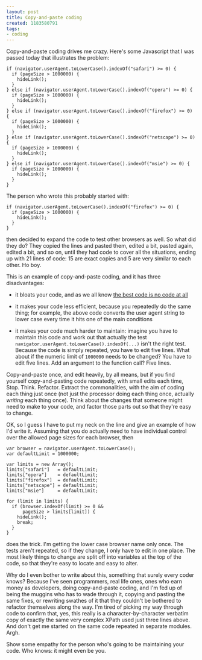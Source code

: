 ```yaml
---
layout: post
title: Copy-and-paste coding
created: 1183580791
tags:
- coding
---
```

Copy-and-paste coding drives me crazy. Here's some Javascript that I was passed today that illustrates the problem:

    if (navigator.userAgent.toLowerCase().indexOf("safari") >= 0) {
      if (pageSize > 1000000) {
        hideLink();
      }
    } else if (navigator.userAgent.toLowerCase().indexOf("opera") >= 0) {
      if (pageSize > 1000000) {
        hideLink();
      }
    } else if (navigator.userAgent.toLowerCase().indexOf("firefox") >= 0) {
      if (pageSize > 1000000) {
        hideLink();
      }
    } else if (navigator.userAgent.toLowerCase().indexOf("netscape") >= 0) {
      if (pageSize > 1000000) {
        hideLink();
      }
    } else if (navigator.userAgent.toLowerCase().indexOf("msie") >= 0) {
      if (pageSize > 1000000) {
        hideLink();
      }
    } 

The person who wrote this probably started with:

    if (navigator.userAgent.toLowerCase().indexOf("firefox") >= 0) {
      if (pageSize > 1000000) {
        hideLink();
      }
    }

then decided to expand the code to test other browsers as well. So what did they do? They copied the lines and pasted them, edited a bit, pasted again, edited a bit, and so on, until they had code to cover all the situations, ending up with 21 lines of code: 15 are exact copies and 5 are very similar to each other. Ho boy.

This is an example of copy-and-paste coding, and it has three disadvantages:

  * it bloats your code, and as we all know [the best code is no code at all][1]

  * it makes your code less efficient, because you repeatedly do the same thing; for example, the above code converts the user agent string to lower case every time it hits one of the main conditions

  * it makes your code much harder to maintain: imagine you have to maintain this code and work out that actually the test `navigator.userAgent.toLowerCase().indexOf(...)` isn't the right test. Because the code is simply repeated, you have to edit five lines. What about if the numeric limit of `1000000` needs to be changed? You have to edit five lines. Add an argument to the function call? Five lines.

[1]: http://www.codinghorror.com/blog/archives/000878.html "Coding Horror: The Best Code is No Code At All"

Copy-and-paste once, and edit heavily, by all means, but if you find yourself copy-and-pasting code repeatedly, with small edits each time, Stop. Think. Refactor. Extract the commonalities, with the aim of coding each thing just once (not just the processor doing each thing once, actually *writing* each thing once). Think about the changes that someone might need to make to your code, and factor those parts out so that they're easy to change.

OK, so I guess I have to put my neck on the line and give an example of how I'd write it. Assuming that you do actually need to have individual control over the allowed page sizes for each browser, then

    var browser = navigator.userAgent.toLowerCase();
    var defaultLimit = 1000000;

    var limits = new Array();
    limits["safari"]   = defaultLimit;
    limits["opera"]    = defaultLimit;
    limits["firefox"]  = defaultLimit;
    limits["netscape"] = defaultLimit;
    limits["msie"]     = defaultLimit;

    for (limit in limits) {
      if (browser.indexOf(limit) >= 0 &&
          pageSize > limits[limit]) {
        hideLink();
        break;
      }
    }

does the trick. I'm getting the lower case browser name only once. The tests aren't repeated, so if they change, I only have to edit in one place. The most likely things to change are split off into variables at the top of the code, so that they're easy to locate and easy to alter.

Why do I even bother to write about this, something that surely every coder knows? Because I've seen programmers, real life ones, ones who earn money as developers, doing copy-and-paste coding, and I'm fed up of being the muggins who has to wade through it, copying and pasting the same fixes, or rewriting swathes of it that they couldn't be bothered to refactor themselves along the way. I'm tired of picking my way through code to confirm that, yes, this really is a character-by-character verbatim copy of exactly the same very complex XPath used just three lines above. And don't get me started on the same code repeated in separate modules. Argh.

Show some empathy for the person who's going to be maintaining your code. Who knows: it might even be you.
